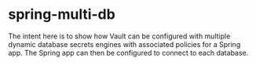 # spring-multi-db

The intent here is to show how Vault can be configured with multiple dynamic database secrets engines with associated policies for a Spring app. The Spring app can then be configured to connect to each database.
